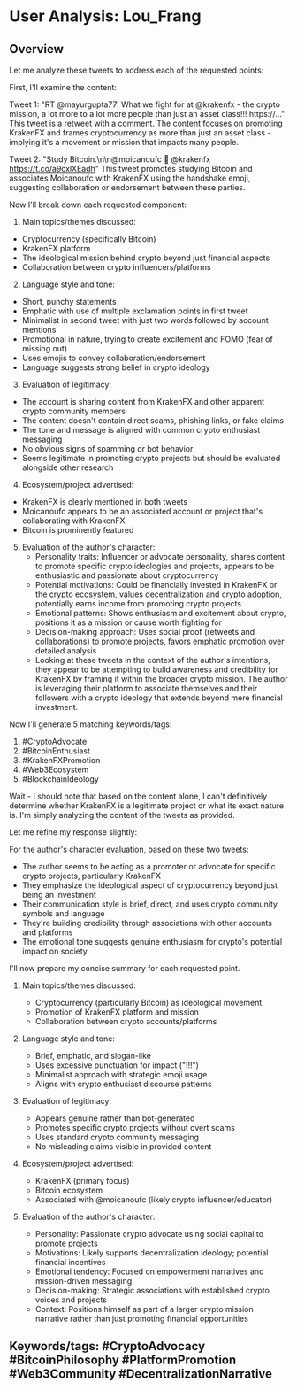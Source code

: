 # User Analysis: Lou_Frang

## Overview

<think>
Let me analyze these tweets to address each of the requested points:

First, I'll examine the content:

Tweet 1:
"RT @mayurgupta77: What we fight for at @krakenfx - the crypto mission, a lot more to a lot more people than just an asset class!!! https://…"
This tweet is a retweet with a comment. The content focuses on promoting KrakenFX and frames cryptocurrency as more than just an asset class - implying it's a movement or mission that impacts many people.

Tweet 2:
"Study Bitcoin.\n\n@moicanoufc 🤝 @krakenfx https://t.co/a9cxlXEadh"
This tweet promotes studying Bitcoin and associates Moicanoufc with KrakenFX using the handshake emoji, suggesting collaboration or endorsement between these parties.

Now I'll break down each requested component:

1. Main topics/themes discussed:
- Cryptocurrency (specifically Bitcoin)
- KrakenFX platform
- The ideological mission behind crypto beyond just financial aspects
- Collaboration between crypto influencers/platforms

2. Language style and tone:
- Short, punchy statements
- Emphatic with use of multiple exclamation points in first tweet
- Minimalist in second tweet with just two words followed by account mentions
- Promotional in nature, trying to create excitement and FOMO (fear of missing out)
- Uses emojis to convey collaboration/endorsement
- Language suggests strong belief in crypto ideology

3. Evaluation of legitimacy:
- The account is sharing content from KrakenFX and other apparent crypto community members
- The content doesn't contain direct scams, phishing links, or fake claims
- The tone and message is aligned with common crypto enthusiast messaging
- No obvious signs of spamming or bot behavior
- Seems legitimate in promoting crypto projects but should be evaluated alongside other research

4. Ecosystem/project advertised:
- KrakenFX is clearly mentioned in both tweets
- Moicanoufc appears to be an associated account or project that's collaborating with KrakenFX
- Bitcoin is prominently featured

5. Evaluation of the author's character:
   - Personality traits: Influencer or advocate personality, shares content to promote specific crypto ideologies and projects, appears to be enthusiastic and passionate about cryptocurrency
   - Potential motivations: Could be financially invested in KrakenFX or the crypto ecosystem, values decentralization and crypto adoption, potentially earns income from promoting crypto projects
   - Emotional patterns: Shows enthusiasm and excitement about crypto, positions it as a mission or cause worth fighting for
   - Decision-making approach: Uses social proof (retweets and collaborations) to promote projects, favors emphatic promotion over detailed analysis
   - Looking at these tweets in the context of the author's intentions, they appear to be attempting to build awareness and credibility for KrakenFX by framing it within the broader crypto mission. The author is leveraging their platform to associate themselves and their followers with a crypto ideology that extends beyond mere financial investment.

Now I'll generate 5 matching keywords/tags:
1. #CryptoAdvocate
2. #BitcoinEnthusiast
3. #KrakenFXPromotion
4. #Web3Ecosystem
5. #BlockchainIdeology

Wait - I should note that based on the content alone, I can't definitively determine whether KrakenFX is a legitimate project or what its exact nature is. I'm simply analyzing the content of the tweets as provided.

Let me refine my response slightly:

For the author's character evaluation, based on these two tweets:
- The author seems to be acting as a promoter or advocate for specific crypto projects, particularly KrakenFX
- They emphasize the ideological aspect of cryptocurrency beyond just being an investment
- Their communication style is brief, direct, and uses crypto community symbols and language
- They're building credibility through associations with other accounts and platforms
- The emotional tone suggests genuine enthusiasm for crypto's potential impact on society

I'll now prepare my concise summary for each requested point.
</think>

1. Main topics/themes discussed:
   - Cryptocurrency (particularly Bitcoin) as ideological movement
   - Promotion of KrakenFX platform and mission
   - Collaboration between crypto accounts/platforms

2. Language style and tone:
   - Brief, emphatic, and slogan-like
   - Uses excessive punctuation for impact ("!!!")
   - Minimalist approach with strategic emoji usage
   - Aligns with crypto enthusiast discourse patterns

3. Evaluation of legitimacy:
   - Appears genuine rather than bot-generated
   - Promotes specific crypto projects without overt scams
   - Uses standard crypto community messaging
   - No misleading claims visible in provided content

4. Ecosystem/project advertised:
   - KrakenFX (primary focus)
   - Bitcoin ecosystem
   - Associated with @moicanoufc (likely crypto influencer/educator)

5. Evaluation of the author's character:
   - Personality: Passionate crypto advocate using social capital to promote projects
   - Motivations: Likely supports decentralization ideology; potential financial incentives
   - Emotional tendency: Focused on empowerment narratives and mission-driven messaging
   - Decision-making: Strategic associations with established crypto voices and projects
   - Context: Positions himself as part of a larger crypto mission narrative rather than just promoting financial opportunities

Keywords/tags:
#CryptoAdvocacy #BitcoinPhilosophy #PlatformPromotion #Web3Community #DecentralizationNarrative
---
